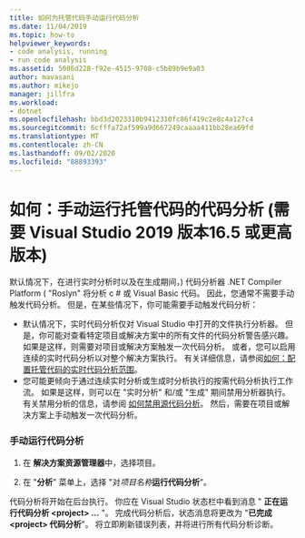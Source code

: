 ```yaml
---
title: 如何为托管代码手动运行代码分析
ms.date: 11/04/2019
ms.topic: how-to
helpviewer_keywords:
- code analysis, running
- run code analysis
ms.assetid: 5086d228-f92e-4515-9708-c5b89b9e9a03
author: mavasani
ms.author: mikejo
manager: jillfra
ms.workload:
- dotnet
ms.openlocfilehash: bbd3d2023310b9412310fc86f419c2e8c4a127c4
ms.sourcegitcommit: 6cfffa72af599a9d667249caaaa411bb28ea69fd
ms.translationtype: MT
ms.contentlocale: zh-CN
ms.lasthandoff: 09/02/2020
ms.locfileid: "88893393"
---
```

# <a name="how-to-run-code-analysis-manually-for-managed-code-requires-visual-studio-2019-version-165-or-later"></a>如何：手动运行托管代码的代码分析 (需要 Visual Studio 2019 版本16.5 或更高版本) 
默认情况下，在进行实时分析时以及在生成期间，) 代码分析器 .NET Compiler Platform ( "Roslyn" 将分析 c # 或 Visual Basic 代码。 因此，您通常不需要手动触发代码分析。 但是，在某些情况下，你可能需要手动触发代码分析：

- 默认情况下，实时代码分析仅对 Visual Studio 中打开的文件执行分析器。 但是，你可能对查看特定项目或解决方案中的所有文件的代码分析警告感兴趣。 如果是这样，则需要对项目或解决方案触发一次代码分析。 或者，您可以启用连续的实时代码分析以对整个解决方案执行。 有关详细信息，请参阅[如何：配置托管代码的实时代码分析范围](./configure-live-code-analysis-scope-managed-code.md)。
- 您可能更倾向于通过连续实时分析或生成时分析执行的按需代码分析执行工作流。 如果是这样，则可以在 "实时分析" 和/或 "生成" 期间禁用分析器执行。 有关禁用分析的信息，请参阅 [如何禁用源代码分析](disable-code-analysis.md)。 然后，需要在项目或解决方案上手动触发一次代码分析。

### <a name="run-code-analysis-manually"></a>手动运行代码分析

1. 在 **解决方案资源管理器**中，选择项目。

2. 在 "**分析**" 菜单上，选择 "对*项目名称***运行代码分析**"。

代码分析将开始在后台执行。 你应在 Visual Studio 状态栏中看到消息 " **正在运行代码分析 \<project> ...** "。 完成代码分析后，状态消息将更改为 "**已完成 \<project> 代码分析**"。 将立即刷新错误列表，并将进行所有代码分析诊断。
